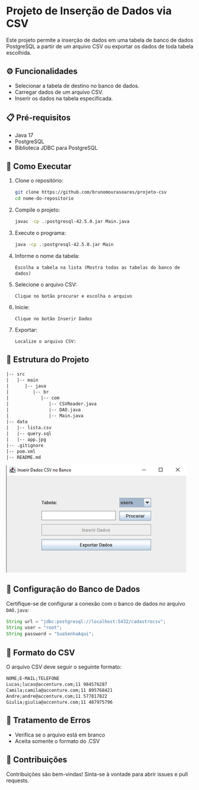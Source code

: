 # Projeto de Inserção de Dados via CSV

Este projeto permite a inserção de dados em uma tabela de banco de dados PostgreSQL a partir de um arquivo CSV ou exportar os dados de toda tabela escolhida.

## ⚙️ Funcionalidades
- Selecionar a tabela de destino no banco de dados.
- Carregar dados de um arquivo CSV.
- Inserir os dados na tabela especificada.

## 📋 Pré-requisitos
- Java 17
- PostgreSQL
- Biblioteca JDBC para PostgreSQL

## 🚀 Como Executar
1. Clone o repositório:
    ```bash
    git clone https://github.com/brunomourasoares/projeto-csv
    cd nome-do-repositorio
    ```

2. Compile o projeto:
    ```bash
    javac -cp .:postgresql-42.5.0.jar Main.java
    ```

3. Execute o programa:
    ```bash
    java -cp .:postgresql-42.5.0.jar Main
    ```

4. Informe o nome da tabela:
    ```
    Escolha a tabela na lista (Mostra todas as tabelas do banco de dados)
    ```

5. Selecione o arquivo CSV:
    ```
    Clique no botão procurar e escolha o arquivo
    ```

6. Inicie:
    ```
    Clique no botão Inserir Dados
    ```
7. Exportar:
    ```
    Localize o arquivo CSV:
    ```

## 📂 Estrutura do Projeto
```
|-- src
|   |-- main
|      |-- java
|         |-- br
|            |-- com
|               |-- CSVReader.java
|               |-- DAO.java
|               |-- Main.java 
|-- data
|   |-- lista.csv
|   |-- query.sql
|   |-- app.jpg
|-- .gitignore
|-- pom.xml
|-- README.md
```
![<Print>](https://raw.githubusercontent.com/brunomourasoares/projeto-csv/refs/heads/main/data/app.jpg)


## 🔧 Configuração do Banco de Dados
Certifique-se de configurar a conexão com o banco de dados no arquivo `DAO.java`:
```java
String url = "jdbc:postgresql://localhost:5432/cadastrocsv";
String user = "root";
String password = "SuaSenhaAqui";
```

## 📑 Formato do CSV
O arquivo CSV deve seguir o seguinte formato:
```
NOME;E-MAIL;TELEFONE
Lucas;lucas@accenture.com;11 984576287
Camila;camila@accenture.com;11 895768421
Andre;andre@accenture.com;11 577817822
Giulia;giulia@accenture.com;11 487975796
```

## 🐞 Tratamento de Erros
- Verifica se o arquivo está em branco
- Aceita somente o formato do .CSV

## 🤝 Contribuições
Contribuições são bem-vindas! Sinta-se à vontade para abrir issues e pull requests.

